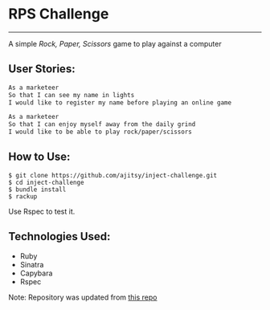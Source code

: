 # RPS Challenge
-------

A simple _Rock, Paper, Scissors_ game to play against a computer

User Stories:
-------
```sh
As a marketeer
So that I can see my name in lights
I would like to register my name before playing an online game

As a marketeer
So that I can enjoy myself away from the daily grind
I would like to be able to play rock/paper/scissors
```

How to Use:
-------

```
$ git clone https://github.com/ajitsy/inject-challenge.git
$ cd inject-challenge
$ bundle install
$ rackup
```

Use Rspec to test it.

Technologies Used:
-------
* Ruby
* Sinatra
* Capybara
* Rspec

Note: Repository was updated from [this repo](https://github.com/ajitsy/rps2)
